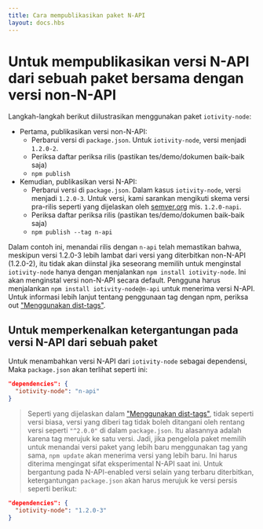```yaml
---
title: Cara mempublikasikan paket N-API
layout: docs.hbs
---
```


# Untuk mempublikasikan versi N-API dari sebuah paket bersama dengan versi non-N-API

Langkah-langkah berikut diilustrasikan menggunakan paket `iotivity-node`:

- Pertama, publikasikan versi non-N-API:
  - Perbarui versi di `package.json`. Untuk `iotivity-node`, versi menjadi `1.2.0-2`.
  - Periksa daftar periksa rilis (pastikan tes/demo/dokumen baik-baik saja)
  - `npm publish`
- Kemudian, publikasikan versi N-API:
  - Perbarui versi di `package.json`. Dalam kasus `iotivity-node`, versi menjadi `1.2.0-3`. Untuk versi, kami sarankan mengikuti skema versi pra-rilis seperti yang dijelaskan oleh [semver.org](https://semver.org/#spec-item-9) mis. `1.2.0-napi`.
  - Periksa daftar periksa rilis (pastikan tes/demo/dokumen baik-baik saja)
  - `npm publish --tag n-api`

Dalam contoh ini, menandai rilis dengan `n-api` telah memastikan bahwa, meskipun versi 1.2.0-3 lebih lambat dari versi yang diterbitkan non-N-API (1.2.0-2), itu tidak akan diinstal jika seseorang memilih untuk menginstal `iotivity-node` hanya dengan menjalankan `npm install iotivity-node`. Ini akan menginstal versi non-N-API secara default. Pengguna harus menjalankan `npm install iotivity-node@n-api` untuk menerima versi N-API. Untuk informasi lebih lanjut tentang penggunaan tag dengan npm, periksa out ["Menggunakan dist-tags"][].

## Untuk memperkenalkan ketergantungan pada versi N-API dari sebuah paket

Untuk menambahkan versi N-API dari `iotivity-node` sebagai dependensi, Maka `package.json` akan terlihat seperti ini:

```json
"dependencies": {
  "iotivity-node": "n-api"
}
```

> Seperti yang dijelaskan dalam ["Menggunakan dist-tags"][], tidak seperti versi biasa, versi yang diberi tag tidak boleh ditangani oleh rentang versi seperti `"^2.0.0"` di dalam `package.json`. Itu alasannya adalah karena tag merujuk ke satu versi. Jadi, jika pengelola paket memilih untuk menandai versi paket yang lebih baru menggunakan tag yang sama, `npm update` akan menerima versi yang lebih baru. Ini harus diterima mengingat sifat eksperimental N-API saat ini. Untuk bergantung pada N-API-enabled versi selain yang terbaru diterbitkan, ketergantungan `package.json` akan harus merujuk ke versi persis seperti berikut:

```json
"dependencies": {
  "iotivity-node": "1.2.0-3"
}
```

["Menggunakan dist-tags"]: https://docs.npmjs.com/getting-started/using-tags
